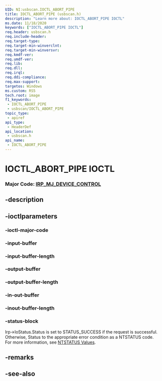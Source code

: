 ```yaml
---
UID: NI:usbscan.IOCTL_ABORT_PIPE
title: IOCTL_ABORT_PIPE (usbscan.h)
description: "Learn more about: IOCTL_ABORT_PIPE IOCTL"
ms.date: 11/18/2020
keywords: ["IOCTL_ABORT_PIPE IOCTL"]
req.header: usbscan.h
req.include-header: 
req.target-type: 
req.target-min-winverclnt: 
req.target-min-winversvr: 
req.kmdf-ver: 
req.umdf-ver: 
req.lib: 
req.dll: 
req.irql: 
req.ddi-compliance: 
req.max-support: 
targetos: Windows
ms.custom: RS5
tech.root: image
f1_keywords:
 - IOCTL_ABORT_PIPE
 - usbscan/IOCTL_ABORT_PIPE
topic_type:
 - apiref
api_type:
 - HeaderDef
api_location:
 - usbscan.h
api_name:
 - IOCTL_ABORT_PIPE
---
```


# IOCTL_ABORT_PIPE IOCTL

### Major Code:  [IRP_MJ_DEVICE_CONTROL](/windows-hardware/drivers/kernel/irp-mj-device-control)

## -description

## -ioctlparameters

### -ioctl-major-code

### -input-buffer

### -input-buffer-length

### -output-buffer

### -output-buffer-length

### -in-out-buffer

### -inout-buffer-length

### -status-block

Irp->IoStatus.Status is set to STATUS_SUCCESS if the request is successful.
Otherwise, Status to the appropriate error condition as a NTSTATUS code.
For more information, see [NTSTATUS Values](/windows-hardware/drivers/kernel/using-ntstatus-values).

## -remarks

## -see-also
